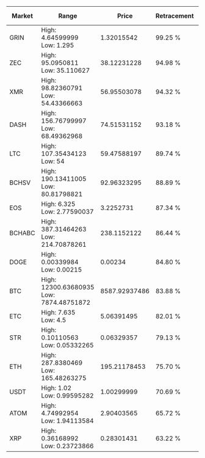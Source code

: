 | Market | Range | Price| Retracement | Doubles to 50% |
| --- | --- | --- | --- | --- |
| GRIN | High: 4.64599999<br />Low: 1.295 | 1.32015542 | 99.25 % | 2.25 |
| ZEC | High: 95.0950811<br />Low: 35.110627 | 38.12231228 | 94.98 % | 1.71 |
| XMR | High: 98.82360791<br />Low: 54.43366663 | 56.95503078 | 94.32 % | 1.35 |
| DASH | High: 156.76799997<br />Low: 68.49362968 | 74.51531152 | 93.18 % | 1.51 |
| LTC | High: 107.35434123<br />Low: 54 | 59.47588197 | 89.74 % | 1.36 |
| BCHSV | High: 190.13411005<br />Low: 80.81798821 | 92.96323295 | 88.89 % | 1.46 |
| EOS | High: 6.325<br />Low: 2.77590037 | 3.2252731 | 87.34 % | 1.41 |
| BCHABC | High: 387.31464263<br />Low: 214.70878261 | 238.1152122 | 86.44 % | 1.26 |
| DOGE | High: 0.00339984<br />Low: 0.00215 | 0.00234 | 84.80 % | 1.19 |
| BTC | High: 12300.63680935<br />Low: 7874.48751872 | 8587.92937486 | 83.88 % | 1.17 |
| ETC | High: 7.635<br />Low: 4.5 | 5.06391495 | 82.01 % | 1.20 |
| STR | High: 0.10110563<br />Low: 0.05332265 | 0.06329357 | 79.13 % | 1.22 |
| ETH | High: 287.8380469<br />Low: 165.48263275 | 195.21178453 | 75.70 % | 1.16 |
| USDT | High: 1.02<br />Low: 0.99595282 | 1.00299999 | 70.69 % | 1.00 |
| ATOM | High: 4.74992954<br />Low: 1.94113584 | 2.90403565 | 65.72 % | 1.15 |
| XRP | High: 0.36168992<br />Low: 0.23723866 | 0.28301431 | 63.22 % | 1.06 |
